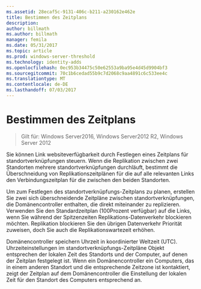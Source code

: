 ```yaml
---
ms.assetid: 28ecaf5c-9131-406c-b211-a230162e462e
title: Bestimmen des Zeitplans
description: 
author: billmath
ms.author: billmath
manager: femila
ms.date: 05/31/2017
ms.topic: article
ms.prod: windows-server-threshold
ms.technology: identity-adds
ms.openlocfilehash: 0ec953b34475c50e62553a9ba95e4d45d9904bf3
ms.sourcegitcommit: 70c1b6cedad55b9c7d2068c9aa4891c6c533ee4c
ms.translationtype: MT
ms.contentlocale: de-DE
ms.lasthandoff: 07/03/2017
---
```

# <a name="determining-the-schedule"></a>Bestimmen des Zeitplans

>Gilt für: Windows Server2016, Windows Server2012 R2, Windows Server 2012

Sie können Link websiteverfügbarkeit durch Festlegen eines Zeitplans für standortverknüpfungen steuern. Wenn die Replikation zwischen zwei Standorten mehrere standortverknüpfungen durchläuft, bestimmt die Überschneidung von Replikationszeitplänen für die auf alle relevanten Links den Verbindungszeitplan für die zwischen den beiden Standorten.  
  
Um zum Festlegen des standortverknüpfungs-Zeitplans zu planen, erstellen Sie zwei sich überschneidende Zeitpläne zwischen standortverknüpfungen, die Domänencontroller enthalten, die direkt miteinander zu replizieren. Verwenden Sie den Standardzeitplan (100Prozent verfügbar) auf die Links, wenn Sie während der Spitzenzeiten Replikations-Datenverkehr blockieren möchten. Replikation blockieren Sie den übrigen Datenverkehr Priorität zuweisen, doch Sie auch die Replikationswartezeit erhöhen.  
  
Domänencontroller speichern Uhrzeit in koordinierter Weltzeit (UTC). Uhrzeiteinstellungen im standortverknüpfungs-Zeitpläne Objekt entsprechen der lokalen Zeit des Standorts und der Computer, auf denen der Zeitplan festgelegt ist. Wenn ein Domänencontroller ein Computers, das in einem anderen Standort und die entsprechende Zeitzone ist kontaktiert, zeigt der Zeitplan auf dem Domänencontroller die Einstellung der lokalen Zeit für den Standort des Computers entsprechend an.  
  


